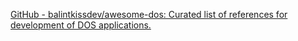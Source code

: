 
[GitHub - balintkissdev/awesome-dos: Curated list of references for development of DOS applications.](https://github.com/balintkissdev/awesome-dos)
